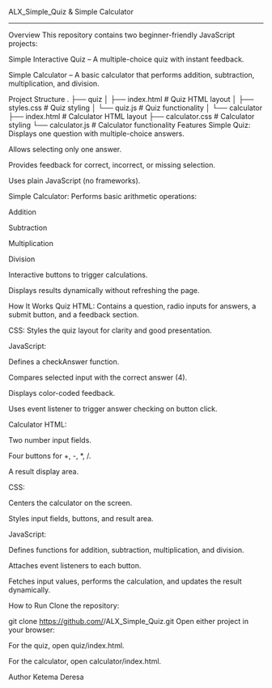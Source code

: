 ALX_Simple_Quiz & Simple Calculator
__________________________________________________________________________________________________
Overview
This repository contains two beginner-friendly JavaScript projects:

Simple Interactive Quiz – A multiple-choice quiz with instant feedback.

Simple Calculator – A basic calculator that performs addition, subtraction, multiplication, and division.

Project Structure
.
├── quiz
│   ├── index.html        # Quiz HTML layout
│   ├── styles.css        # Quiz styling
│   └── quiz.js           # Quiz functionality
│
└── calculator
    ├── index.html        # Calculator HTML layout
    ├── calculator.css    # Calculator styling
    └── calculator.js     # Calculator functionality
Features
Simple Quiz:
Displays one question with multiple-choice answers.

Allows selecting only one answer.

Provides feedback for correct, incorrect, or missing selection.

Uses plain JavaScript (no frameworks).

Simple Calculator:
Performs basic arithmetic operations:

Addition

Subtraction

Multiplication

Division

Interactive buttons to trigger calculations.

Displays results dynamically without refreshing the page.

How It Works
Quiz
HTML: Contains a question, radio inputs for answers, a submit button, and a feedback section.

CSS: Styles the quiz layout for clarity and good presentation.

JavaScript:

Defines a checkAnswer function.

Compares selected input with the correct answer (4).

Displays color-coded feedback.

Uses event listener to trigger answer checking on button click.

Calculator
HTML:

Two number input fields.

Four buttons for +, -, *, /.

A result display area.

CSS:

Centers the calculator on the screen.

Styles input fields, buttons, and result area.

JavaScript:

Defines functions for addition, subtraction, multiplication, and division.

Attaches event listeners to each button.

Fetches input values, performs the calculation, and updates the result dynamically.

How to Run
Clone the repository:

git clone https://github.com/<ketemaderesa>/ALX_Simple_Quiz.git
Open either project in your browser:

For the quiz, open quiz/index.html.

For the calculator, open calculator/index.html.

Author
Ketema Deresa